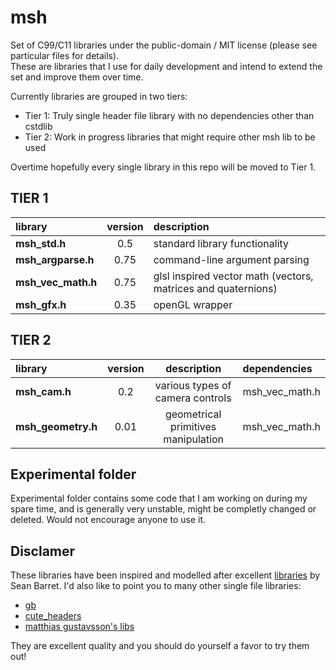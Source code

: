 # msh

Set of C99/C11 libraries under the public-domain / MIT license (please see particular files for details).  
These are libraries that I use for daily development and intend to extend the set and improve them over time.

Currently libraries are grouped in two tiers:
- Tier 1: Truly single header file library with no dependencies other than cstdlib
- Tier 2: Work in progress libraries that might require other msh lib to be used

Overtime hopefully every single library in this repo will be moved to Tier 1.


## TIER 1
library                  |  version   | description  
:------------------------|:----------:|:---------------------------------------------
**msh_std.h**            |    0.5     | standard library functionality
**msh_argparse.h**       |    0.75    | command-line argument parsing
**msh_vec_math.h**       |    0.75    | glsl inspired vector math (vectors, matrices and quaternions)
**msh_gfx.h**            |    0.35    | openGL wrapper

## TIER 2
library                  |  version   | description                         | dependencies
:------------------------|:----------:|:-----------------------------------:|:-------
**msh_cam.h**            |    0.2     | various types of camera controls    | msh_vec_math.h
**msh_geometry.h**       |    0.01    | geometrical primitives manipulation | msh_vec_math.h

## Experimental folder
Experimental folder contains some code that I am working on during my spare time, and is
generally very unstable, might be completly changed or deleted. Would not encourage anyone to use it.

## Disclamer

These libraries have been inspired and modelled after excellent
[libraries](https://github.com/nothings/stb) by Sean Barret. I'd also like to point you
to many other single file libraries:
- [gb](https://github.com/gingerBill/gb)
- [cute_headers](https://github.com/RandyGaul/cute_headers)
- [matthias gustavsson's libs](https://github.com/mattiasgustavsson/libs)

They are excellent quality and you should do yourself a favor to try them out!
